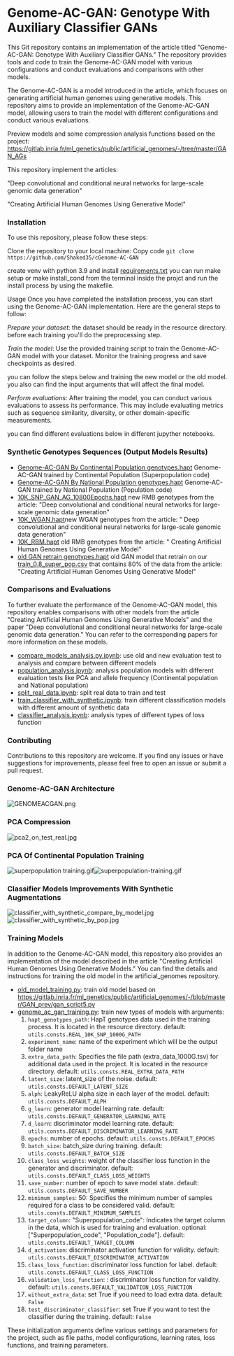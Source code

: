 # Genome-AC-GAN: Genotype With Auxiliary Classifier GANs

This Git repository contains an implementation of the article titled "Genome-AC-GAN: Genotype With Auxiliary Classifier
GANs." The repository provides tools and code to train the Genome-AC-GAN model with various configurations and conduct
evaluations and comparisons with other models.

The Genome-AC-GAN is a model introduced in the article, which focuses on generating artificial human genomes using
generative models. This repository aims to provide an implementation of the Genome-AC-GAN model, allowing users to train
the model with different configurations and conduct various evaluations.

Preview models and some compression analysis functions based on the project:
https://gitlab.inria.fr/ml_genetics/public/artificial_genomes/-/tree/master/GAN_AGs

This repository implement the articles:

"Deep convolutional and conditional neural networks for large-scale genomic data generation"

"Creating Artificial Human Genomes Using Generative Model"

### Installation

To use this repository, please follow these steps:

Clone the repository to your local machine:
Copy code
`git clone https://github.com/Shaked35/cGenome-AC-GAN`

create venv with python 3.9 and install [requirements.txt](assets/requirements.txt)
you can run make setup or make install_cond from the terminal inside the projct and run the install process by using the makefile.

Usage
Once you have completed the installation process, you can start using the Genome-AC-GAN implementation. Here are the
general steps to follow:

*Prepare your dataset*: the dataset should be ready in the resource directory.
before each training you'll do the preprocessing step.

*Train the model*: Use the provided training script to train the Genome-AC-GAN model with your dataset. Monitor the
training progress and save checkpoints as desired.

you can follow the steps below and training the new model or the old model. you also can find the input arguments that will affect the final model.

*Perform evaluations*: After training the model, you can conduct various evaluations to assess its performance. This may
include evaluating metrics such as sequence similarity, diversity, or other domain-specific measurements.

you can find different evaluations below in different jupyther notebooks.

### Synthetic Genotypes Sequences (Output Models Results)

- [Genome-AC-GAN By Continental Population genotypes.hapt](resource%2FGenome-AC-GAN%20By%20Continental%20Population%20genotypes.hapt)
  Genome-AC-GAN trained by Continental Population (Superpopulation code)
- [Genome-AC-GAN By National Population genotypes.hapt](resource%2FGenome-AC-GAN%20By%20National%20Population%20genotypes.hapt)
  Genome-AC-GAN trained by National Population (Population code)
- [10K_SNP_GAN_AG_10800Epochs.hapt](fake_genotypes_sequences%2Fpreview_sequences%2F10K_SNP_GAN_AG_10800Epochs.hapt) new
  RMB genotypes from the article: "Deep convolutional and conditional neural networks for large-scale genomic data
  generation"
- [10K_WGAN.hapt](fake_genotypes_sequences%2Fpreview_sequences%2F10K_WGAN.hapt)new WGAN genotypes from the article: "
  Deep convolutional and conditional neural networks for large-scale genomic data generation"
- [10K_RBM.hapt](fake_genotypes_sequences%2Fpreview_sequences%2F10K_RBM.hapt) old RMB genotypes from the article: "
  Creating Artificial Human Genomes Using Generative Model"
- [old GAN retrain genotypes.hapt](fake_genotypes_sequences%2Fpreview_sequences%2Fold%20GAN%20retrain%20genotypes.hapt)
  old GAN model that retrain on our [train_0.8_super_pop.csv](resource%2Ftrain_0.8_super_pop.csv) that contains 80% of
  the data from the article: "Creating Artificial Human Genomes Using Generative Model"

### Comparisons and Evaluations

To further evaluate the performance of the Genome-AC-GAN model, this repository enables comparisons with other models
from the article "Creating Artificial Human Genomes Using Generative Models" and the paper "Deep convolutional and
conditional neural networks for large-scale genomic data generation." You can refer to the corresponding papers for more
information on these models.

- [compare_models_analysis.py.ipynb](analysis%2Fcompare_models_analysis.py.ipynb): use old and new evaluation test to
  analysis and compare between different models
- [population_analysis.ipynb](analysis%2Fpopulation_analysis.ipynb): analysis population models with different
  evaluation tests like PCA and allele frequency (Continental population and National population)
- [split_real_data.ipynb](analysis%2Fsplit_real_data.ipynb): split real data to train and test
- [train_classifier_with_synthetic.ipynb](analysis%2Ftrain_classifier_with_synthetic.ipynb): train different
  classification models with different amount of synthetic data
- [classifier_analysis.ipynb](analysis%2Fclassifier_analysis.ipynb): analysis types of different types of loss function

### Contributing

Contributions to this repository are welcome. If you find any issues or have suggestions for improvements, please feel
free to open an issue or submit a pull request.

### Genome-AC-GAN Architecture

![GENOMEACGAN.png](assets/GENOME-AC-GAN.png)

### PCA Compression

![pca2_on_test_real.jpg](assets%2FPca2_on_test_real.jpg)

### PCA Of Continental Population Training

![superpopulation training.gif](assets%2Fsuperpopulation%20training.gif)![superpopulation-training.gif](assets%2Fsuperpopulation-training.gif)

### Classifier Models Improvements With Synthetic Augmentations

![classifier_with_synthetic_compare_by_model.jpg](assets%2Fclassifier_with_synthetic_compare_by_model.jpg)
![classifier_with_synthetic_by_pop.jpg](assets%2Fclassifier_with_synthetic_by_pop.jpg)

### Training Models

In addition to the Genome-AC-GAN model, this repository also provides an implementation of the model described in the
article "Creating Artificial Human Genomes Using Generative Models." You can find the details and instructions for
training the old model in the artificial_genomes repository.

- [old_model_training.py](old_model_training.py): train old model based
  on https://gitlab.inria.fr/ml_genetics/public/artificial_genomes/-/blob/master/GAN_prev/gan_script5.py
- [genome_ac_gan_training.py](genome_ac_gan_training.py): train new types of models with arguments:
  1. `hapt_genotypes_path`: HapT genotypes data used in the training process. It is located in the resource directory.
     default: `utils.consts.REAL_10K_SNP_1000G_PATH`
  2. `experiment_name`: name of the experiment which will be the output folder name
  3. `extra_data_path`: Specifies the file path (extra_data_1000G.tsv) for additional data used in the project. It is
     located in the resource directory. default: `utils.consts.REAL_EXTRA_DATA_PATH`
  4. `latent_size`: latent_size of the noise. default: `utils.consts.DEFAULT_LATENT_SIZE`
  5. `alph`: LeakyReLU alpha size in each layer of the model. default: `utils.consts.DEFAULT_ALPH`
  6. `g_learn`: generator model learning rate. default: `utils.consts.DEFAULT_GENERATOR_LEARNING_RATE`
  7. `d_learn`: discriminator model learning rate. default: `utils.consts.DEFAULT_DISCRIMINATOR_LEARNING_RATE`
  8. `epochs`: number of epochs. default: `utils.consts.DEFAULT_EPOCHS`
  9. `batch_size`: batch_size during training. default: `utils.consts.DEFAULT_BATCH_SIZE`
  10. `class_loss_weights`: weight of the classifier loss function in the generator and discriminator.
      default: `utils.consts.DEFAULT_CLASS_LOSS_WEIGHTS`
  11. `save_number`: number of epoch to save model state. default: `utils.consts.DEFAULT_SAVE_NUMBER`
  12. `minimum_samples`: 50: Specifies the minimum number of samples required for a class to be considered valid.
      default: `utils.consts.DEFAULT_MINIMUM_SAMPLES`
  13. `target_column`: "Superpopulation_code": Indicates the target column in the data, which is used for training and
      evaluation. optional: ["Superpopulation_code", "Population_code"]. default: `utils.consts.DEFAULT_TARGET_COLUMN`
  14. `d_activation`: discriminator activation function for validity.
      default: `utils.consts.DEFAULT_DISCRIMINATOR_ACTIVATION`
  15. `class_loss_function`: discriminator loss function for label.
      default: `utils.consts.DEFAULT_CLASS_LOSS_FUNCTION`
  16. `validation_loss_function`: : discriminator loss function for validity.
      default: `utils.consts.DEFAULT_VALIDATION_LOSS_FUNCTION`
  17. `without_extra_data`: set True if you need to load extra data. default: `False`
  18. `test_discriminator_classifier`: set True if you want to test the classifier during the training.
      default: `False`

These initialization arguments define various settings and parameters for the project, such as file paths, model
configurations, learning rates, loss functions, and training parameters.
